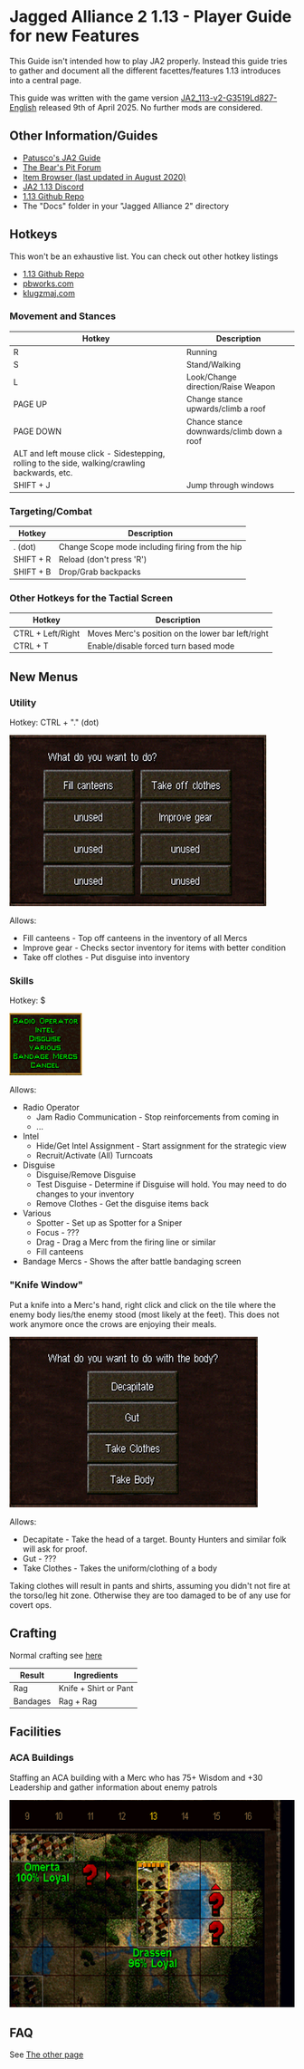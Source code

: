 # Jagged Alliance 2 1.13 - Player Guide for new Features

This Guide isn't intended how to play JA2 properly. Instead this guide tries to gather and document all the different facettes/features 1.13 introduces into a central page.

This guide was written with the game version [JA2_113-v2-G3519Ld827-English](https://github.com/1dot13/source/releases/tag/v2) released 9th of April 2025. No further mods are considered.

## Other Information/Guides

- [Patusco's JA2 Guide](https://draketungsten.org/arcade/pcmanuals/ja2_guide.pdf)
- [The Bear's Pit Forum](https://thepit.ja-galaxy-forum.com/index.php?t=i&cat=21&)
- [Item Browser (last updated in August 2020)](https://ja2.furlo.sk/)
- [JA2 1.13 Discord](https://discord.gg/GqrVZUM)
- [1.13 Github Repo](https://github.com/1dot13/source)
- The "Docs" folder in your "Jagged Alliance 2" directory

## Hotkeys

This won't be an exhaustive list. You can check out other hotkey listings
- [1.13 Github Repo](https://1dot13.github.io/documentation/play-guide.html#22-keyboard-shortcuts)
- [pbworks.com](http://ja2v113.pbworks.com/w/page/40802363/Jagged%20Alliance%202%201%2013%20Hot%20Keys)
- [klugzmaj.com](https://klubzmaj.org/download/doctorbombadil/JA2_113_Hotkeys.pdf)

### Movement and Stances

| Hotkey | Description |
| --- | --- |
| R | Running |
| S | Stand/Walking |
| L | Look/Change direction/Raise Weapon |
| PAGE UP | Change stance upwards/climb a roof |
| PAGE DOWN | Chance stance downwards/climb down a roof |
| ALT and left mouse click - Sidestepping, rolling to the side, walking/crawling backwards, etc. |
| SHIFT + J | Jump through windows |

### Targeting/Combat

| Hotkey | Description |
| --- | --- |
| . (dot) | Change Scope mode including firing from the hip |
| SHIFT + R | Reload (don't press 'R') |
| SHIFT + B | Drop/Grab backpacks


### Other Hotkeys for the Tactial Screen

| Hotkey | Description |
| --- | --- | 
| CTRL + Left/Right | Moves Merc's position on the lower bar left/right |
| CTRL + T | Enable/disable forced turn based mode

## New Menus

### Utility

Hotkey: CTRL + "." (dot)

![Window accessed with CTRL + "." (dot)](./pictures/utility_window.png)

Allows:
- Fill canteens - Top off canteens in the inventory of all Mercs
- Improve gear - Checks sector inventory for items with better condition
- Take off clothes - Put disguise into inventory

### Skills 

Hotkey: $

![Window accessed with $](./pictures/skill_window.png)

Allows:
- Radio Operator
  - Jam Radio Communication - Stop reinforcements from coming in
  - ...
- Intel
  - Hide/Get Intel Assignment - Start assignment for the strategic view
  - Recruit/Activate (All) Turncoats
- Disguise
  - Disguise/Remove Disguise
  - Test Disguise - Determine if Disguise will hold. You may need to do changes to your inventory
  - Remove Clothes - Get the disguise items back
- Various
  - Spotter - Set up as Spotter for a Sniper
  - Focus - ???
  - Drag - Drag a Merc from the firing line or similar
  - Fill canteens
- Bandage Mercs - Shows the after battle bandaging screen

### "Knife Window"

Put a knife into a Merc's hand, right click and click on the tile where the enemy body lies/the enemy stood (most likely at the feet). This does not work anymore once the crows are enjoying their meals.

![Window accessed by using a knife on a body](./pictures/knife_window.png)

Allows:
- Decapitate - Take the head of a target. Bounty Hunters and similar folk will ask for proof.
- Gut - ???
- Take Clothes - Takes the uniform/clothing of a body

Taking clothes will result in pants and shirts, assuming you didn't not fire at the torso/leg hit zone. Otherwise they are too damaged to be of any use for covert ops.

## Crafting

Normal crafting see [here](https://thepit.ja-galaxy-forum.com/index.php?t=msg&th=23824&start=0&)

| Result | Ingredients |
| --- | --- |
| Rag | Knife + Shirt or Pant |
| Bandages | Rag + Rag |



## Facilities

### ACA Buildings

Staffing an ACA building with a Merc who has 75+ Wisdom and +30 Leadership and gather information about enemy patrols

![A merc assigned to ACA gathers information about enemy patrols](./pictures/aca_scouts.png)



## FAQ

See [The other page](https://beataroundthebuscher.github.io/Jagged_Alliance_2/FAQ.md)